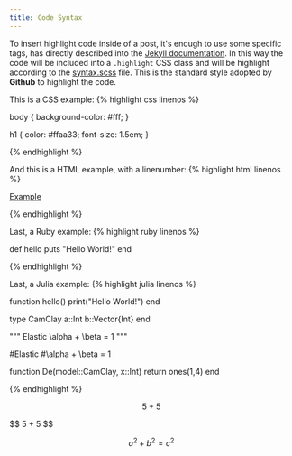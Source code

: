 ```yaml
---
title: Code Syntax
---
```

To insert highlight code inside of a post, it's enough to use some specific tags, has directly described into the [Jekyll documentation](http://jekyllrb.com/docs/templates/#code-snippet-highlighting). In this way the code will be included into a ``.highlight`` CSS class and will be highlight according to the [syntax.scss](https://github.com/mojombo/tpw/blob/master/css/syntax.css) file. This is the standard style adopted by **Github** to highlight the code. 

This is a CSS example:
{% highlight css linenos %}

body {
  background-color: #fff;
  }

h1 {
  color: #ffaa33;
  font-size: 1.5em;
  }

{% endhighlight %}

And this is a HTML example, with a linenumber:
{% highlight html linenos %}

<html>
  <a href="example.com">Example</a>
</html>

{% endhighlight %}

Last, a Ruby example:
{% highlight ruby linenos %}

def hello
  puts "Hello World!"
end

{% endhighlight %}


Last, a Julia example:
{% highlight julia linenos %}

function hello()
  print("Hello World!")
end

type CamClay
  a::Int
  b::Vector{Int}
end


"""
Elastic 
\alpha + \beta = 1
"""

#Elastic 
#\alpha + \beta = 1



function De(model::CamClay, x::Int)
  return ones(1,4)
end 

{% endhighlight %}


$$ 5 + 5 $$


\$$ 5 + 5 $$

$$ a^2 + b^2 = c^2 $$
